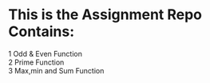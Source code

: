 # This is the Assignment Repo Contains:
1 Odd & Even Function
<br>
2 Prime Function
<br>
3 Max,min and Sum Function